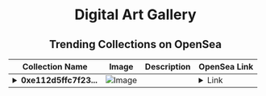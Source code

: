 <div align="center">

# Digital Art Gallery

## Trending Collections on OpenSea

| Collection Name                       | Image                                                                                     | Description                       | OpenSea Link                                                                                          |
|---------------------------------------|-------------------------------------------------------------------------------------------|-----------------------------------|--------------------------------------------------------------------------------------------------------|
| **<details><summary>0xe112d5ffc7f23...</summary>0xe112d5ffc7f2355bbc9e6c7514c6f6dc8742a0ae</details>** | ![Image](https://i.seadn.io/s/raw/files/b81ef06e5a533429ee30419c66fd44bb.jpg?w=500&auto=format?w=200&auto=format) |  | <details><summary>Link</summary>[0xe112d5ffc7f2355bbc9e6c7514c6f6dc8742a0ae](https://opensea.io/collection/0xe112d5ffc7f2355bbc9e6c7514c6f6dc8742a0ae)</details> |

</div>
